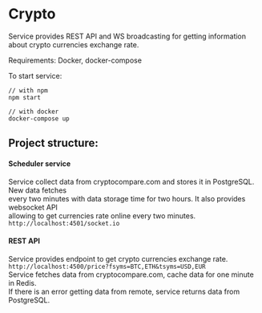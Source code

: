 # Crypto 

Service provides REST API and WS broadcasting for getting information about 
crypto currencies exchange rate.  

Requirements: Docker, docker-compose

To start service:  
``` 
// with npm
npm start

// with docker
docker-compose up 
```

## Project structure:

#### Scheduler service
Service collect data from cryptocompare.com and stores it in PostgreSQL. New data fetches  
every two minutes with data storage time for two hours. It also provides websocket API  
allowing to get currencies rate online every two minutes.  
``` http://localhost:4501/socket.io ```  


#### REST API
Service provides endpoint to get crypto currencies exchange rate.  
``` http://localhost:4500/price?fsyms=BTC,ETH&tsyms=USD,EUR ```  
Service fetches data from cryptocompare.com, cache data for one minute in Redis.  
If there is an error getting data from remote, service returns data from PostgreSQL.  


